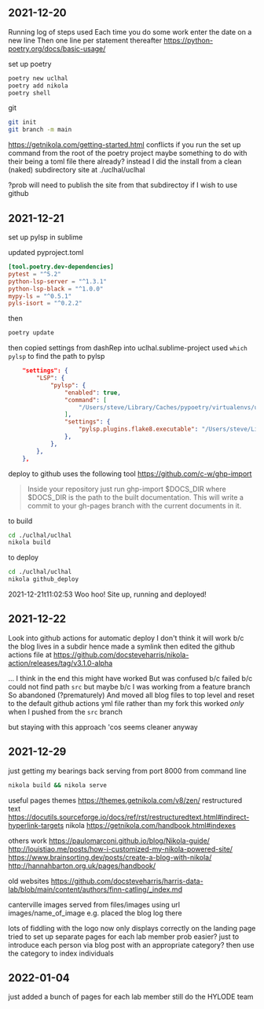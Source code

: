 ## 2021-12-20
Running log of steps used 
Each time you do some work enter the date on a new line
Then one line per statement thereafter
https://python-poetry.org/docs/basic-usage/

set up poetry
```sh
poetry new uclhal
poetry add nikola
poetry shell
```

git
```sh
git init
git branch -m main
```

https://getnikola.com/getting-started.html
conflicts if you run the set up command from the root of the poetry project
maybe something to do with their being a toml file there already?
instead I did the install from a clean (naked) subdirectory
site at ./uclhal/uclhal

?prob will need to publish the site from that subdirectoy if I wish to use github



## 2021-12-21
set up pylsp in sublime

updated pyproject.toml
```toml
[tool.poetry.dev-dependencies]
pytest = "^5.2"
python-lsp-server = "^1.3.1"
python-lsp-black = "^1.0.0"
mypy-ls = "^0.5.1"
pyls-isort = "^0.2.2"
```
then
```sh
poetry update
```

then
copied settings from dashRep into uclhal.sublime-project
used `which pylsp` to find the path to pylsp
```json
	"settings": {
        "LSP": {
            "pylsp": {
                "enabled": true,
                "command": [
                    "/Users/steve/Library/Caches/pypoetry/virtualenvs/uclhal-XMZ_bNmG-py3.9/bin/pylsp",
                ],
                "settings": {
                    "pylsp.plugins.flake8.executable": "/Users/steve/Library/Caches/pypoetry/virtualenvs/uclhal-XMZ_bNmG-py3.9/bin/flake8",
                },
            },
        },
    },
```


deploy to github
uses the following tool
https://github.com/c-w/ghp-import

> Inside your repository just run ghp-import $DOCS_DIR where $DOCS_DIR is the path to the built documentation. This will write a commit to your gh-pages branch with the current documents in it.


to build
```sh
cd ./uclhal/uclhal
nikola build
```

to deploy
```sh
cd ./uclhal/uclhal
nikola github_deploy
```

2021-12-21t11:02:53
Woo hoo!
Site up, running and deployed!

## 2021-12-22
Look into github actions for automatic deploy
I don't think it will work b/c the blog lives in a subdir
hence made a symlink
then edited the github actions file at
https://github.com/docsteveharris/nikola-action/releases/tag/v3.1.0-alpha

... I think in the end this might have worked
But was confused b/c failed b/c could not find path `src` but maybe b/c I was working from a feature branch
So abandoned (?prematurely)
And moved all blog files to top level
and reset to the default github actions yml file rather than my fork
this worked *only* when I pushed from the `src` branch

but staying with this approach 'cos seems cleaner anyway


## 2021-12-29
just getting my bearings back
serving from port 8000
from command line

```sh
nikola build && nikola serve
```

useful pages
themes
https://themes.getnikola.com/v8/zen/
restructured text
https://docutils.sourceforge.io/docs/ref/rst/restructuredtext.html#indirect-hyperlink-targets
nikola
https://getnikola.com/handbook.html#indexes

others work
https://paulomarconi.github.io/blog/Nikola-guide/
http://louistiao.me/posts/how-i-customized-my-nikola-powered-site/
https://www.brainsorting.dev/posts/create-a-blog-with-nikola/
http://hannahbarton.org.uk/pages/handbook/

old websites
https://github.com/docsteveharris/harris-data-lab/blob/main/content/authors/finn-catling/_index.md

canterville
images served from files/images using url images/name_of_image
e.g. placed the blog log there


lots of fiddling with the logo
now only displays correctly on the landing page
tried to set up separate pages for each lab member
prob easier? just to introduce each person via blog post with an appropriate category?
then use the category to index individuals


## 2022-01-04
just added a bunch of pages for each lab member
still do the HYLODE team


